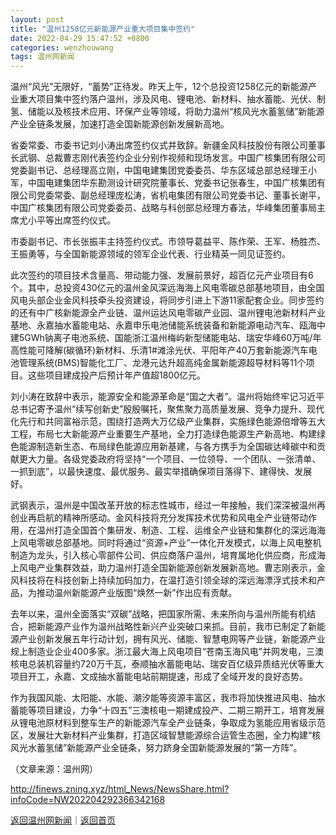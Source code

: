 ```yaml
---
layout: post
title: "温州1258亿元新能源产业重大项目集中签约"
date: 2022-04-29 15:47:52 +0800
categories: wenzhouwang
tags: 温州网新闻
---
```

<p>温州“风光”无限好，“蓄势”正待发。昨天上午，12个总投资1258亿元的新能源产业重大项目集中签约落户温州，涉及风电、锂电池、新材料、抽水蓄能、光伏、制氢、储能以及核技术应用、环保产业等领域，将助力温州“核风光水蓄氢储”新能源产业全链条发展，加速打造全国新能源创新发展新高地。</p><p>省委常委、市委书记刘小涛出席签约仪式并致辞。新疆金风科技股份有限公司董事长武钢、总裁曹志刚代表签约企业分别作视频和现场发言。中国广核集团有限公司党委副书记、总经理高立刚，中国电建集团党委委员、华东区域总部总经理王小军，中国电建集团华东勘测设计研究院董事长、党委书记张春生，中国广核集团有限公司党委常委、副总经理庞松涛，省机电集团有限公司党委书记、董事长谢平，中国广核集团有限公司党委委员、战略与科创部总经理方春法，华峰集团董事局主席尤小平等出席签约仪式。</p><p>市委副书记、市长张振丰主持签约仪式。市领导葛益平、陈作荣、王军、杨胜杰、王振勇等，与全国新能源领域的领军企业代表、行业精英一同见证签约。</p><p>此次签约的项目技术含量高、带动能力强、发展前景好，超百亿元产业项目有6个。其中，总投资430亿元的温州金风深远海海上风电零碳总部基地项目，由全国风电头部企业金风科技牵头投资建设，将同步引进上下游11家配套企业。同步签约的还有中广核新能源全产业链、温州运达风电零碳产业园、温州锂电池新材料产业基地、永嘉抽水蓄能电站、永嘉申乐电池储能系统装备和新能源电动汽车、瓯海中建5GWh钠离子电池系统、国能浙江温州梅屿新型储能电站、瑞安华峰60万吨/年高性能可降解(碳循环)新材料、乐清1#滩涂光伏、平阳年产40万套新能源汽车电池管理系统(BMS)智能化工厂、龙港元达升超高纯金属新能源超导材料等11个项目。这些项目建成投产后预计年产值超1800亿元。</p><p>刘小涛在致辞中表示，能源安全和能源革命是“国之大者”。温州将始终牢记习近平总书记寄予温州“续写创新史”殷殷嘱托，聚焦聚力高质量发展、竞争力提升、现代化先行和共同富裕示范，围绕打造两大万亿级产业集群，实施绿色能源倍增等五大工程，布局七大新能源产业重要生产基地，全力打造绿色能源生产新高地、构建绿色能源制造新生态、布局绿色能源应用新基建，与各方携手为全国碳达峰碳中和贡献更大力量。各级党委政府将坚持“一个项目、一位领导、一个团队、一张清单、一抓到底”，以最快速度、最优服务、最实举措确保项目落得下、建得快、发展好。</p><p>武钢表示，温州是中国改革开放的标志性城市，经过一年接触，我们深深被温州再创业再启航的精神所感动。金风科技将充分发挥技术优势和风电全产业链带动作用，在温州打造全国首个集研发、制造、工程、运维全产业链和集群化的深远海海上风电零碳总部基地。同时将通过“资源+产业”一体化开发模式，以海上风电整机制造为龙头，引入核心零部件公司、供应商落户温州，培育属地化供应商，形成海上风电产业集群效益，助力温州打造全国新能源创新发展新高地。曹志刚表示，金风科技将在科技创新上持续加码加力，在温打造引领全球的深远海漂浮式技术和产品，为推动温州新能源产业版图“焕然一新”作出应有贡献。</p><p>去年以来，温州全面落实“双碳”战略，把国家所需、未来所向与温州所能有机结合，把新能源产业作为温州战略性新兴产业突破口来抓。目前，我市已制定了新能源产业创新发展五年行动计划，拥有风光、储能、智慧电网等产业链，新能源产业规上制造业企业400多家。浙江最大海上风电项目“苍南玉海风电”并网发电，三澳核电总装机容量约720万千瓦，泰顺抽水蓄能电站、瑞安百亿级异质结光伏等重大项目开工，永嘉、文成抽水蓄能电站前期提速，形成了全域开发的良好态势。</p><p>作为我国风能、太阳能、水能、潮汐能等资源丰富区，我市将加快推进风电、抽水蓄能等项目建设，力争“十四五”三澳核电一期建成投产、二期三期开工，培育发展从锂电池原材料到整车生产的新能源汽车全产业链条，争取成为氢能应用省级示范区，发展壮大新材料产业集群，打造区域智慧能源综合运管生态圈，全力构建“核风光水蓄氢储”新能源产业全链条，努力跻身全国新能源发展的“第一方阵”。</p><p class="em_media">（文章来源：温州网）</p>

<http://finews.zning.xyz/html_News/NewsShare.html?infoCode=NW202204292366342168>

[返回温州网新闻](//finews.withounder.com/category/wenzhouwang.html)｜[返回首页](//finews.withounder.com/)